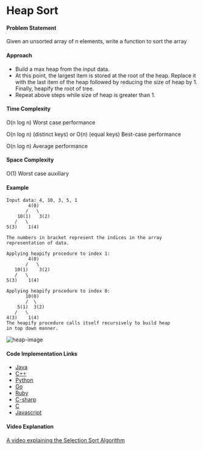 # Heap Sort

#### Problem Statement

Given an unsorted array of n elements, write a function to sort the array

#### Approach

- Build a max heap from the input data.
- At this point, the largest item is stored at the root of the heap. Replace it with the last item of the heap followed by reducing the size of heap by 1. Finally, heapify the root of tree.
- Repeat above steps while size of heap is greater than 1.

#### Time Complexity

O(n log n) Worst case performance

O(n log n) (distinct keys)
or O(n) (equal keys) Best-case performance 

O(n log n)  Average performance

#### Space Complexity

O(1) Worst case auxiliary


#### Example
 ```
Input data: 4, 10, 3, 5, 1
         4(0)
        /   \
     10(1)   3(2)
    /   \
 5(3)    1(4)

The numbers in bracket represent the indices in the array 
representation of data.

Applying heapify procedure to index 1:
         4(0)
        /   \
    10(1)    3(2)
    /   \
5(3)    1(4)

Applying heapify procedure to index 0:
        10(0)
        /  \
     5(1)  3(2)
    /   \
 4(3)    1(4)
The heapify procedure calls itself recursively to build heap
 in top down manner.
  ```
  
![heap-image](https://upload.wikimedia.org/wikipedia/commons/1/1b/Sorting_heapsort_anim.gif "Heap Sort")

#### Code Implementation Links

- [Java](https://github.com/TheAlgorithms/Java/blob/master/Sorts/HeapSort.java)
- [C++](https://github.com/TheAlgorithms/C-Plus-Plus/blob/master/Sorting/Heap%20Sort%20.cpp)
- [Python](https://github.com/TheAlgorithms/Python/blob/master/sorts/heap_sort.py)
- [Go](https://github.com/TheAlgorithms/Go/blob/master/sorts/Heapsort.go)
- [Ruby](https://github.com/TheAlgorithms/Ruby/blob/master/Sorting/heap_sort.rb)
- [C-sharp](https://github.com/TheAlgorithms/C-Sharp/blob/master/sorts/heap_sort.cs)
- [C](https://github.com/TheAlgorithms/C/blob/master/sorting/HeapSort.c)
- [Javascript](https://github.com/TheAlgorithms/Javascript/blob/master/Sorts/heapSort.js)


#### Video Explanation

[A video explaining the Selection Sort Algorithm](https://www.youtube.com/watch?v=MtQL_ll5KhQ)
